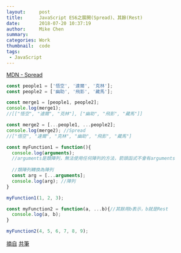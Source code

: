 ```yaml
---
layout:     post
title:      JavaScript ES6之展開(Spread)、其餘(Rest)
date:       2018-07-20 10:37:19
author:     Mike Chen
summary:    
categories: Work
thumbnail:  code
tags:
 - JavaScript
---
```


[MDN - Spread](https://developer.mozilla.org/en-US/docs/Web/JavaScript/Reference/Operators/Spread_syntax)

```javascript
const people1 = ['悟空', '達爾', '克林'];
const people2 = ['幽助', '飛影', '藏馬'];

const merge1 = [people1, people2];
console.log(merge1);
//[["悟空", "達爾", "克林"], ["幽助", "飛影", "藏馬"]]

const merge2 = [...people1, ...people2];
console.log(merge2); //Spread
//["悟空", "達爾", "克林", "幽助", "飛影", "藏馬"]

const myFunction1 = function(){
  console.log(arguments);
  //arguments是類陣列，無法使用任何陣列的方法，箭頭函式不會有arguments  
  
  //類陣列轉換為陣列
  const arg = [...arguments];
  console.log(arg); //陣列  
}

myFunction1(1, 2, 3);

const myFunction2 = function(a, ...b){//其餘用b表示，b就是Rest
  console.log(a, b);
}

myFunction2(4, 5, 6, 7, 8, 9);
```




[摘自](https://www.youtube.com/watch?v=JNxHZ3FzTz4)
[共筆](https://paper.dropbox.com/doc/59--AIHZUYzRHd3bxKqJ3klV9Y57Ag-9e5EUPKOvy9IWiPOhLg52)